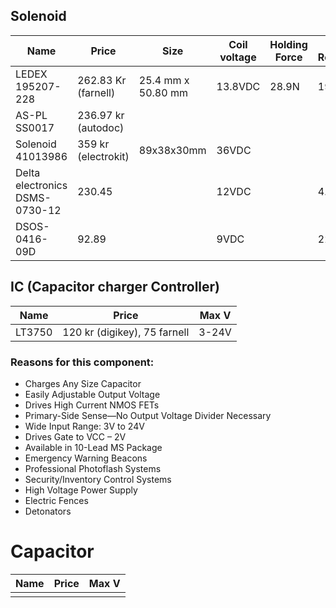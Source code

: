 ## Solenoid 

| Name                           | Price               | Size               | Coil voltage | Holding Force | Coil Resistance | Weigth   | P     |     |
| ------------------------------ | ------------------- | ------------------ | ------------ | ------------- | --------------- | -------- | ----- | --- |
| LEDEX 195207-228               | 262.83 Kr (farnell) | 25.4 mm x 50.80 mm | 13.8VDC      | 28.9N         | 19.2 ohm        | 190.8g   |       |     |
| AS-PL SS0017                   | 236.97 kr (autodoc) |                    |              |               |                 | Ca 300 g |       |     |
| Solenoid 41013986              | 359 kr (electrokit) | 89x38x30mm         | 36VDC        |               |                 | 331g     | 99.7W |     |
| Delta electronics DSMS-0730-12 | 230.45              |                    | 12VDC        |               | 4.5 ohm         | 40.2g    | 3.8W  |     |
| DSOS-0416-09D                  | 92.89               |                    | 9VDC         |               | 22.6ohm         |          |       |     |

## IC  (Capacitor charger Controller)

| Name   | Price                        | Max V |    
| ------ | ---------------------------- | ----- |
| LT3750 | 120 kr (digikey), 75 farnell | 3-24V |  

### Reasons for this component: 
- Charges Any Size Capacitor
- Easily Adjustable Output Voltage
- Drives High Current NMOS FETs
- Primary-Side Sense—No Output Voltage Divider Necessary
- Wide Input Range: 3V to 24V
- Drives Gate to VCC – 2V
- Available in 10-Lead MS Package
- Emergency Warning Beacons
- Professional Photoflash Systems
- Security/Inventory Control Systems
- High Voltage Power Supply
- Electric Fences
- Detonators

# Capacitor 

| Name   | Price                        | Max V |    
| ------ | ---------------------------- | ----- | 
|  |  | |    
